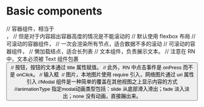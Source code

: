 # Basic components
<View />
    // 容器组件，相当于 <div></div>，
    // 但是对于内容超出容器高度的情况是不能滚动的
    // 默认使用 flexbox 布局

<ScrollView />   
    // 可滚动的容器组件，
    // 一次会渲染所有节点，适合数据不多的滚动

<FlatList />
    // 可滚动的容器组件，
    // 懒加载结点，适合长列表

<Text/>
    // 文本组件，负责展示文本。
    // 注意在 RN 中，文本必须被 Text 组件包裹

<Button title= "name" onPress={onPressHandler}/>
    // 按钮，按钮的文本通过 title 属性赋值。
    // 此外，RN 中点击事件是 onPress 而不是 onClick。

<TextInput onChangeText={onChangeText} value={text}/>
    // 输入框

<Image source={} />
    // 图片，本地图片使用 require 引入，网络图片通过 uri 属性引入


<Modal visible={isVisible}/>
    //Modal 组件是一种简单的覆盖在其他视图之上显示内容的方式
    //animationType 指定modal动画类型包括：slide 从底部滑入滑出；fade 淡入淡出；none 没有动画，直接蹦出来。